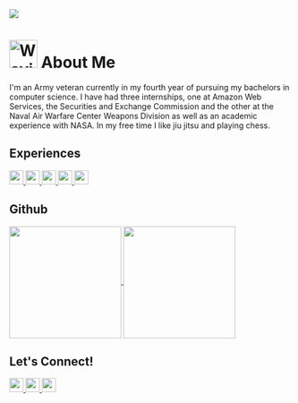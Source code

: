 <!--PICTURE-->
<img src = "https://github.com/colecody27/colecody27/assets/71093271/5a908e8a-366e-469a-832d-59fce87bc3a9">

<!--ABOUT ME -->
# <img src="https://raw.githubusercontent.com/Tarikul-Islam-Anik/Animated-Fluent-Emojis/master/Emojis/Hand%20gestures/Waving%20Hand.png" alt="Waving Hand" width="50" height="50" />  About Me
I'm an Army veteran currently in my fourth year of pursuing my bachelors in computer science. I have had three internships, one at Amazon Web Services, the Securities and Exchange Commission and the other at the Naval Air Warfare Center Weapons Division as well as an academic experience with NASA. In my free time I like jiu jitsu and playing chess. 

<!--LIST OF EXPERIENCES -->
## <!--<img src="https://raw.githubusercontent.com/Tarikul-Islam-Anik/Animated-Fluent-Emojis/master/Emojis/Objects/Open%20Book.png" alt="Orange Book" width="35" height="35" /> --> Experiences
<a href = "https://www.linkedin.com/in/cody-cole"/>
  <img height = 25px src = "https://custom-icon-badges.demolab.com/badge/AWS-FFA500?logo=database&style=plastic&labelColor=white&logoColor=FFA500">  
</a>
<a href = "https://www.navair.navy.mil/nawcwd"/>
  <img height = 25px src = "https://custom-icon-badges.demolab.com/badge/NAWCWD-0047AB?logo=broadcast&style=plastic&labelColor=white&logoColor=0047AB">  
</a>
<a href = "https://www.nasa.gov/learning-resources/nasa-community-college-aerospace-scholars/">
  <img height = 25px src = "https://custom-icon-badges.demolab.com/badge/NASA-FF0000?logo=rocket&style=plastic&labelColor=white&logoColor=FF0000">  
</a>
<a href = "https://www.sec.gov/"/>
  <img height = 25px src = "https://custom-icon-badges.demolab.com/badge/SEC-8B8000?logo=law&style=plastic&labelColor=white&logoColor=8B8000">  
</a>
<a href = "https://www.army.mil/"/>
  <img height = 25px src = "https://custom-icon-badges.demolab.com/badge/ARMY-454B1B?logo=law&style=plastic&labelColor=white&logoColor=454B1B">  
</a>


<!--Github -->
## <!--<img src="https://raw.githubusercontent.com/Tarikul-Islam-Anik/Animated-Fluent-Emojis/master/Emojis/Objects/Bar%20Chart.png" alt="Bar Chart" width="25" height="25" /> --> Github
<a href="https://github.com/colecody27/github-readme-stats">
  <img height=200 align="center" src="https://github-readme-stats.vercel.app/api?username=colecody27&theme=transparent&rank_icon=github&include_all_commits=true&show_icons=true&custom_title=Stats" />
</a>
<a href="https://github.com/colecody27/convoychat">
  <img height=200 align="center" src="https://github-readme-stats.vercel.app/api/top-langs/?username=colecody27&size_weight=0.5&count_weight=0&theme=transparent&layout=donut&langs_count=6&custom_title=Languages" />
</a>
<br>

<!--SOCIAL MEDIA-->
## Let's Connect! 
<a href = "https://www.linkedin.com/in/cody-cole"/>
  <img height = 25px src = "https://img.shields.io/badge/Linkedin-1F51FF?logo=linkedin&style=plastic&labelColor=white&logoColor=1F51FF">  
</a>
<a href = "https://codycole.vercel.app/"/>
  <img height = 25px src = "https://custom-icon-badges.demolab.com/badge/Portfolio-7F00FF?logo=browser&style=plastic&labelColor=white&logoColor=7F00FF">  
</a>
<a href = "https://mail.google.com/mail/?view=cm&fs=1&to=colecody27@gmail.com">
  <img height = 25px src = "https://custom-icon-badges.demolab.com/badge/Email-FF0000?logo=gmail&style=plastic&logoColor=white&labelColor=white&logoColor=FF0000">  
</a>
